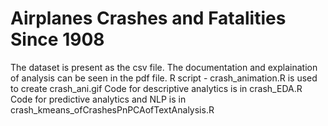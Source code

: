 # Airplanes Crashes and Fatalities Since 1908

The dataset is present as the csv file.
The documentation and explaination of analysis can be seen in the pdf file.
R script - crash_animation.R is used to create crash_ani.gif
Code for descriptive analytics is in crash_EDA.R
Code for predictive analytics and NLP is in crash_kmeans_ofCrashesPnPCAofTextAnalysis.R